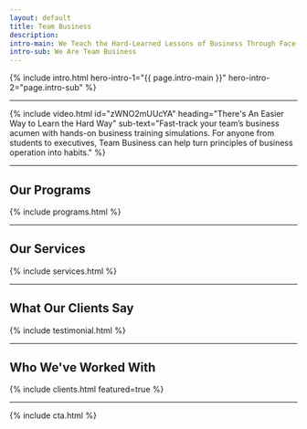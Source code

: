 ```yaml
---
layout: default
title: Team Business
description:
intro-main: We Teach the Hard-Learned Lessons of Business Through Face-to-Face Experiences
intro-sub: We Are Team Business
---
```


<!-- This pulls text from the intro-main and intro-sub fields in the left-hand pane -->
{% include intro.html hero-intro-1="{{ page.intro-main }}" hero-intro-2="page.intro-sub" %}

___

<!-- Homepage Video (you can edit the video ID, heading, and sub-text fields below) -->
{% include video.html id="zWNO2mUUcYA" heading="There's An Easier Way to Learn the Hard Way" sub-text="Fast-track your team’s business acumen with hands-on business training simulations. For anyone from students to executives, Team Business can help turn principles of business operation into habits." %}

___

## Our Programs
<!-- Add, delete, or edit these in 'Data/programs.yml' -->
{% include programs.html %}

___

## Our Services
<!-- Add, delete, or edit these in 'Data/services.yml' -->
{% include services.html %}

___

## What Our Clients Say
<!-- Add, delete, or edit these in 'Clients' -->
{% include testimonial.html %}

___

## Who We've Worked With
<!-- Add, delete, or edit these in 'Clients' -->
{% include clients.html featured=true %}

___

{% include cta.html %}
